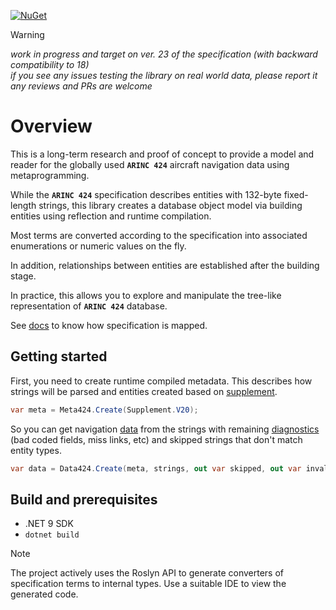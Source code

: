 [![NuGet](https://img.shields.io/nuget/v/arinc424.svg)](https://www.nuget.org/packages/arinc424)

> [!WARNING]
*work in progress and target on ver. 23 of the specification (with backward compatibility to 18)*  
*if you see any issues testing the library on real world data, please report it*  
*any reviews and PRs are welcome*

# Overview

This is a long-term research and proof of concept to provide a model and reader for the globally used **`ARINC 424`** aircraft navigation data using metaprogramming.

While the **`ARINC 424`** specification describes entities with 132-byte fixed-length strings, this library creates
a database object model via building entities using reflection and runtime compilation.

Most terms are converted according to the specification into associated enumerations or numeric values ​​on the fly.

In addition, relationships between entities are established after the building stage.

In practice, this allows you to explore and manipulate the tree-like representation of **`ARINC 424`** database.

See [docs](https://malstraem.github.io/arinc424.net) to know how specification is mapped.

## Getting started

First, you need to create runtime compiled metadata. This describes how strings will be parsed 
and entities created based on [supplement](https://malstraem.github.io/arinc424.net/api/Arinc424.Supplement.html).

```csharp
var meta = Meta424.Create(Supplement.V20);
```

So you can get navigation [data](https://malstraem.github.io/arinc424.net/api/Arinc424.Data424.html) from the strings with
remaining [diagnostics](https://malstraem.github.io/arinc424.net/api/Arinc424.Diagnostic.html) (bad coded fields, miss links, etc)
and skipped strings that don't match entity types.

```csharp
var data = Data424.Create(meta, strings, out var skipped, out var invalid);
```

## Build and prerequisites

- .NET 9 SDK
- `dotnet build`

> [!NOTE]
The project actively uses the Roslyn API to generate converters of specification terms to internal types.
Use a suitable IDE to view the generated code.
